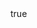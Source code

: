 ---
# Leave the homepage title empty to use the site title
title: About my research (coming soon)
date: 2023-03-26
type: landing
summary: 
title:  
math: true
draft: false
image:
  placement: 1
  caption: 
---